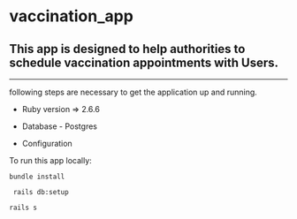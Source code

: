 # vaccination_app


## This app is designed to help authorities to schedule vaccination appointments with Users.

---

following steps are necessary to get the
application up and running.



* Ruby version => 2.6.6

* Database - Postgres

* Configuration

To run this app locally: 
```
bundle install
```
```
 rails db:setup
```
```
rails s
```

